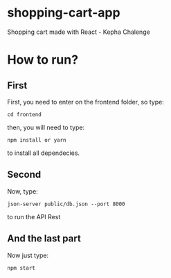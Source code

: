 # shopping-cart-app
 Shopping cart made with React - Kepha Chalenge

# How to run?

## First

First, you need to enter on the frontend folder, so type:
```
cd frontend
```
then, you will need to type:
``` 
npm install or yarn
```
to install all dependecies.

## Second 

Now, type: 
```
json-server public/db.json --port 8000 
```
to run the API Rest

## And the last part

Now just type:
```
npm start 
```

